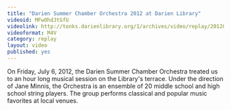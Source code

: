 ```yaml
---
title: "Darien Summer Chamber Orchestra 2012 at Darien Library"
videoid: MFwOhdJtGfU
videolink: http://tonks.darienlibrary.org/1/archives/video/replay/20120706_darien_summer_strings.m4v
videoformat: M4V
category: replay
layout: video
published: yes
---
```


On Friday, July 6, 2012, the Darien Summer Chamber Orchestra treated us to an hour long musical session on the Library's terrace. Under the direction of Jane Minnis, the Orchestra is an ensemble of 20 middle school and high school string players. The group performs classical and popular music favorites at local venues.
